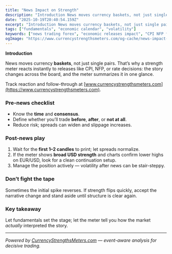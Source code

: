 ```yaml
---
title: "News Impact on Strength"
description: "Introduction News moves currency baskets, not just single pairs..."
date: "2025-10-19T20:40:54.159Z"
excerpt: "Introduction News moves currency baskets, not just single pairs. That’s why a strength meter reacts instantly to releases like CPI, NFP, or rate decisions: the story changes across the board, and the meter summarizes it in one glance. Track reaction and follow-through at [www.currencystrengthsmeters.com](https://www.currencystrengthsmeters.com). Pre-news checklist - Know the time..."
tags: ["fundamentals", "economic calendar", "volatility"]
keywords: ["news trading forex", "economic releases impact", "CPI NFP forex", "strength meter fundamentals", "post news strategy"]
ogImage: "https://www.currencystrengthsmeters.com/og-cache/news-impact-on-strength.jpg"
---
```

**Introduction**

News moves currency **baskets**, not just single pairs. That’s why a strength meter reacts instantly to releases like CPI, NFP, or rate decisions: the story changes across the board, and the meter summarizes it in one glance.

Track reaction and follow-through at [www.currencystrengthsmeters.com](https://www.currencystrengthsmeters.com).

### Pre-news checklist

- Know the **time** and **consensus**.  
- Define whether you’ll trade **before**, **after**, or **not at all**.  
- Reduce risk; spreads can widen and slippage increases.

### Post-news play

1. Wait for the **first 1–2 candles** to print; let spreads normalize.  
2. If the meter shows **broad USD strength** and charts confirm lower highs on EUR/USD, look for a clean continuation setup.  
3. Manage the position actively — volatility after news can be stair-steppy.

### Don’t fight the tape

Sometimes the initial spike reverses. If strength flips quickly, accept the narrative change and stand aside until structure is clear again.

### Key takeaway

Let fundamentals set the stage; let the meter tell you how the market *actually* interpreted the story.

---

*Powered by [CurrencyStrengthsMeters.com](https://www.currencystrengthsmeters.com) — event-aware analysis for decisive trading.*
